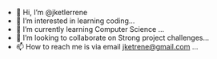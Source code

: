 - 👋 Hi, I’m @jketlerrene
- 👀 I’m interested in learning coding...
- 🌱 I’m currently learning Computer Science ...
- 💞️ I’m looking to collaborate on Strong project challenges...
- 📫 How to reach me is via email jketrene@gmail.com ...

<!---
jketlerrene/jketlerrene is a ✨ special ✨ repository because its `README.md` (this file) appears on your GitHub profile.
You can click the Preview link to take a look at your changes.
--->
